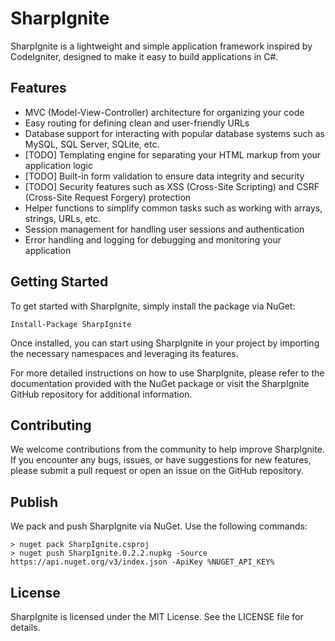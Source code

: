 # SharpIgnite

SharpIgnite is a lightweight and simple application framework inspired by CodeIgniter, designed to make it easy to build applications in C#.

## Features

* MVC (Model-View-Controller) architecture for organizing your code
* Easy routing for defining clean and user-friendly URLs
* Database support for interacting with popular database systems such as MySQL, SQL Server, SQLite, etc.
* [TODO] Templating engine for separating your HTML markup from your application logic
* [TODO] Built-in form validation to ensure data integrity and security
* [TODO] Security features such as XSS (Cross-Site Scripting) and CSRF (Cross-Site Request Forgery) protection
* Helper functions to simplify common tasks such as working with arrays, strings, URLs, etc.
* Session management for handling user sessions and authentication
* Error handling and logging for debugging and monitoring your application

## Getting Started

To get started with SharpIgnite, simply install the package via NuGet:

```
Install-Package SharpIgnite
```

Once installed, you can start using SharpIgnite in your project by importing the necessary namespaces and leveraging its features.

For more detailed instructions on how to use SharpIgnite, please refer to the documentation provided with the NuGet package or visit the SharpIgnite GitHub repository for additional information.

## Contributing

We welcome contributions from the community to help improve SharpIgnite. If you encounter any bugs, issues, or have suggestions for new features, please submit a pull request or open an issue on the GitHub repository.

## Publish

We pack and push SharpIgnite via NuGet. Use the following commands:

```
> nuget pack SharpIgnite.csproj
> nuget push SharpIgnite.0.2.2.nupkg -Source https://api.nuget.org/v3/index.json -ApiKey %NUGET_API_KEY%
```

## License

SharpIgnite is licensed under the MIT License. See the LICENSE file for details.
